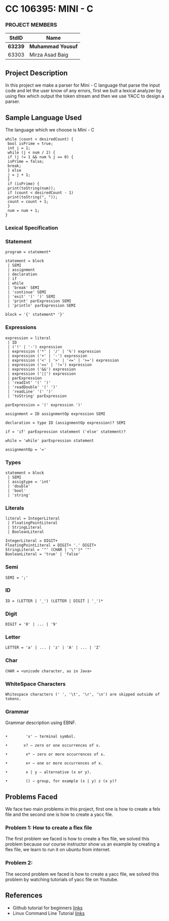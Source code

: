 # CC 106395: MINI - C

### PROJECT MEMBERS
StdID | Name
------------ | -------------
**63239** | **Muhammad Yousuf** <!--this is the group leader in bold-->
63303 | Mirza Asad Baig
<!-- Replace name and student ids with acutally group member names and ids-->
## Project Description ##
In this project we make a parser for Mini - C language that parse the input code and let the user know of any errors, first we bult a lexical analyzer by using flex which output the token stream and then we use YACC to design a parser.
## Sample Language Used 
The language which we choose is Mini - C
```
while (count < desiredCount) {
 bool isPrime = true;
 int j = 1;
 while (j < num / 2) {
 if (j != 1 && num % j == 0) {
 isPrime = false;
 break;
 } else
 j = j + 1;
 }
 if (isPrime) {
 print(toString(num));
 if (count < desiredCount - 1)
 print(toString(", "));
 count = count + 1;
 }
 num = num + 1;
}

```
### Lexical Specification
### Statement
```
program = statement*

statement = block
 | SEMI
 | assignment
 | declaration
 | if
 | while
 | 'break' SEMI
 | 'continue' SEMI
 | 'exit' '(' ')' SEMI
 | 'print' parExpression SEMI
 | 'println' parExpression SEMI

block = '{' statement* '}'

```
### Expressions
```
expression = literal
 | ID
 | ('!' | '-') expression
 | expression ('*' | '/' | '%') expression
 | expression ('+' | '-') expression
 | expression ('<' | '>' | '<=' | '>=') expression
 | expression ('==' | '!=') expression
 | expression ('&&') expression
 | expression ('||') expression
 | parExpression
 | 'readInt' '(' ')'
 | 'readDouble' '(' ')'
 | 'readLine' '(' ')'
 | 'toString' parExpression

parExpression = '(' expression ')'

assignment = ID assignmentOp expression SEMI

declaration = type ID (assignmentOp expression)? SEMI

if = 'if' parExpression statement ('else' statement)?

while = 'while' parExpression statement
 
assignmentOp = '='

```
### Types
```
statement = block
 | SEMI
 | assigtype = 'int'
 | 'double'
 | 'bool'
 | 'string'

```
### Literals
```
literal = IntegerLiteral
 | FloatingPointLiteral
 | StringLiteral
 | BooleanLiteral 
 
IntegerLiteral = DIGIT+
FloatingPointLiteral = DIGIT+ '.' DIGIT+
StringLiteral = '"' (CHAR | '\"')* '"'
BooleanLiteral = 'true' | 'false'

```
### Semi
```
SEMI = ';'

```
### ID
```
ID = (LETTER | '_') (LETTER | DIGIT | '_')*

```
### Digit
```
DIGIT = '0' | ... | '9'

```

### Letter
```
LETTER = 'a' | ... | 'z' | 'A' | ... | 'Z'

```

### Char
```
CHAR = <unicode character, as in Java>

```

### WhiteSpace Characters
```
Whitespace characters (' ', '\t', '\r', '\n') are skipped outside of tokens.

```

### Grammar
Grammar description using EBNF.
```

•        'x' — terminal symbol.

•	    x? – zero or one occurrences of x.

•        x* – zero or more occurrences of x.

•        x+ – one or more occurrences of x.

•        x | y – alternative (x or y).

•        () – group, for example (x | y) z (x y)?
```

## Problems Faced
We face  two main problems in this project, first one is how to create a felx file and the second one is how to create a yacc file.

### Problem 1: How to create a flex file
The first problem we faced is how to create a flex file, we solved this problem because our course instructor show us an example by creating a flex file, we learn to run it on ubuntu from internet.

### Problem 2: 
The second problem we faced is how to create a yacc file, we solved this problem by watching tutorials of yacc file on Youtube.


## References
- Github tutorial for beginners [links](https://product.hubspot.com/blog/git-and-github-tutorial-for-beginners)
- Linux Command Line Tutorial [links](https://ubuntu.com/tutorials/command-line-for-beginners)


